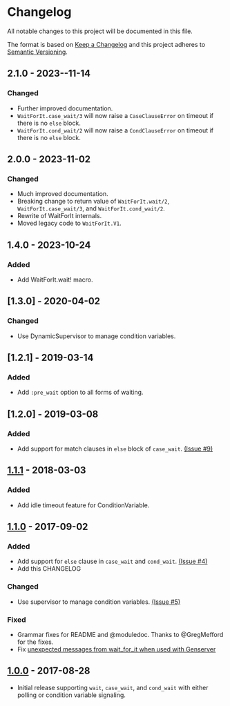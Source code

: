 # Changelog
All notable changes to this project will be documented in this file.

The format is based on [Keep a Changelog](http://keepachangelog.com/en/1.0.0/)
and this project adheres to [Semantic Versioning](http://semver.org/spec/v2.0.0.html).

## 2.1.0 - 2023--11-14
### Changed
- Further improved documentation.
- `WaitForIt.case_wait/3` will now raise a `CaseClauseError` on timeout if there is no `else` block.
- `WaitForIt.cond_wait/2` will now raise a `CondClauseError` on timeout if there is no `else` block.

## 2.0.0 - 2023-11-02
### Changed
- Much improved documentation.
- Breaking change to return value of `WaitForIt.wait/2`, `WaitForIt.case_wait/3`, and `WaitForIt.cond_wait/2`.
- Rewrite of WaitForIt internals.
- Moved legacy code to `WaitForIt.V1`.

## 1.4.0 - 2023-10-24
### Added
- Add WaitForIt.wait! macro.

## [1.3.0] - 2020-04-02
### Changed
- Use DynamicSupervisor to manage condition variables.

## [1.2.1] - 2019-03-14
### Added
- Add `:pre_wait` option to all forms of waiting.

## [1.2.0] - 2019-03-08
### Added
- Add support for match clauses in `else` block of `case_wait`. [(Issue #9)](https://github.com/jvoegele/wait_for_it/issues/9)

## [1.1.1] - 2018-03-03
### Added
- Add idle timeout feature for ConditionVariable.

## [1.1.0] - 2017-09-02
### Added
- Add support for `else` clause in `case_wait` and `cond_wait`. [(Issue #4)](https://github.com/jvoegele/wait_for_it/issues/4)
- Add this CHANGELOG

### Changed
- Use supervisor to manage condition variables. [(Issue #5)](https://github.com/jvoegele/wait_for_it/issues/5)

### Fixed
- Grammar fixes for README and @moduledoc. Thanks to @GregMefford for the fixes.
- Fix [unexpected messages from wait_for_it when used with Genserver](https://github.com/jvoegele/wait_for_it/issues/3)

## [1.0.0] - 2017-08-28
- Initial release supporting `wait`, `case_wait`, and `cond_wait` with either polling or condition variable signaling.

[Unreleased]: https://github.com/jvoegele/wait_for_it/compare/v1.1.0...HEAD
[1.1.1]: https://github.com/jvoegele/wait_for_it/compare/v1.1.0...v1.1.1
[1.1.0]: https://github.com/jvoegele/wait_for_it/compare/v1.0.0...v1.1.0
[1.0.0]: https://github.com/jvoegele/wait_for_it/compare/init...v1.0.0
